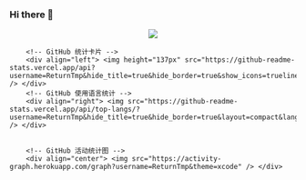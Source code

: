 ### Hi there 👋


<!DOCTYPE html>
<html lang="en">
<head>
    <meta charset="UTF-8">
    <meta http-equiv="X-UA-Compatible" content="IE=edge">
    <meta name="viewport" content="width=device-width, initial-scale=1.0">
</head>
<body>
       <!-- GitHub 信息统计 -->
        <div align="center"> <img src="https://metrics.lecoq.io/ReturnTmp?template=classic&config.timezone=Asia%2FShanghai"> </div>
        
        
        <!-- GitHub 统计卡片 -->
        <div align="left"> <img height="137px" src="https://github-readme-stats.vercel.app/api?username=ReturnTmp&hide_title=true&hide_border=true&show_icons=trueline_height=21&text_color=000&icon_color=000&bg_color=0,ea6161,ffc64d,fffc4d,52fa5a&theme=graywhite" /> </div>
        <!-- GitHub 使用语言统计 -->
        <div align="right"> <img src="https://github-readme-stats.vercel.app/api/top-langs/?username=ReturnTmp&hide_title=true&hide_border=true&layout=compact&langs_count=6&text_color=000&icon_color=fff&bg_color=0,52fa5a,4dfcff,c64dff&theme=graywhite" /> </div>
        
        
        <!-- GitHub 活动统计图 -->
        <div align="center"> <img src="https://activity-graph.herokuapp.com/graph?username=ReturnTmp&theme=xcode" /> </div>
        
</body>
</html>  
